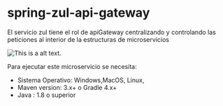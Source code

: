 # spring-zul-api-gateway
El servicio zul tiene el rol de apiGateway centralizando y
controlando las peticiones al interior de la estructuras de microservicios


![This is a alt text.](http://68.183.99.64/rc/content/productImage/105424 "This is a sample image.")
 

Para ejecutar este microservicio se necesita:  
* Sistema Operativo: Windows,MacOS, Linux,
* Maven version: 3.x+ o Gradle 4.x+
* Java : 1.8 o superior
